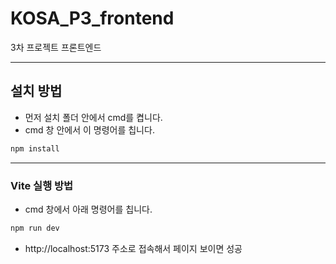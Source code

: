 # KOSA_P3_frontend

3차 프로젝트 프론트엔드

---

## 설치 방법

- 먼저 설치 폴더 안에서 cmd를 켭니다.
- cmd 창 안에서 이 명령어를 칩니다.

```bash
npm install
```

---

### Vite 실행 방법

- cmd 창에서 아래 명령어를 칩니다.

```bash
npm run dev
```

- http://localhost:5173 주소로 접속해서 페이지 보이면 성공